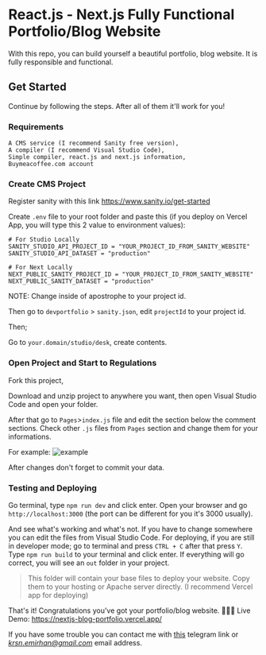 # React.js - Next.js Fully Functional Portfolio/Blog Website
With this repo, you can build yourself a beautiful portfolio, blog website.
It is fully responsible and functional.

## Get Started
Continue by following the steps.
After all of them it'll work for you!

### Requirements
```
A CMS service (I recommend Sanity free version),
A compiler (I recommend Visual Studio Code),
Simple compiler, react.js and next.js information,
Buymeacoffee.com account
```

### Create CMS Project
Register sanity with this link https://www.sanity.io/get-started

Create `.env` file to your root folder and paste this (if you deploy on Vercel App, you will type this 2 value to environment values):

```
# For Studio Locally
SANITY_STUDIO_API_PROJECT_ID = "YOUR_PROJECT_ID_FROM_SANITY_WEBSITE"
SANITY_STUDIO_API_DATASET = "production"

# For Next Locally
NEXT_PUBLIC_SANITY_PROJECT_ID = "YOUR_PROJECT_ID_FROM_SANITY_WEBSITE"
NEXT_PUBLIC_SANITY_DATASET = "production"
```

NOTE: Change inside of apostrophe to your project id.

Then go to `devportfolio` > `sanity.json`, edit `projectId` to your project id.

Then;

Go to `your.domain/studio/desk`, create contents.

### Open Project and Start to Regulations
Fork this project,

Download and unzip project to anywhere you want, then open Visual Studio Code and open your folder.

After that go to `Pages`>`index.js` file and edit the section below the comment sections.
Check other `.js` files from `Pages` section and change them for your informations.

For example:
![example](https://i.ibb.co/cwbW1MJ/green.png)

After changes don't forget to commit your data.

### Testing and Deploying
Go terminal, type `npm run dev` and click enter.
Open your browser and go `http://localhost:3000` (the port can be different for you it's 3000 usually).

And see what's working and what's not. If you have to change somewhere you can edit the files from Visual Studio Code.
For deploying, if you are still in developer mode; go to terminal and press `CTRL + C` after that press `Y`.
Type `npm run build` to your terminal and click enter. If everything will go correct, you will see an `out` folder in your project.

>This folder will contain your base files to deploy your website. Copy them to your hosting or Apache server directly. (I recommend Vercel app for deploying)

That's it! Congratulations you've got your portfolio/blog website. 🎉🎉🎉
Live Demo: https://nextjs-blog-portfolio.vercel.app/

If you have some trouble you can contact me with [this](https://t.me/scalebit) telegram link or *krsn.emirhan@gmail.com* email address.

